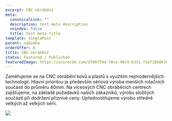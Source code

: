 ```yaml
---
excerpt: CNC obrábění
meta:
  canonicalLink: ""
  description: test meta description
  noindex: false
  title: test meta title
template: SinglePost
parent: nabidka
orderOffer: 6
title: CNC obrábění
status: Featured / Published
featuredImage: https://ucarecdn.com/d790759a-f8ce-48c9-b331-71af18b063de/
---
```

Zaměřujeme se na CNC obrábění kovů a plastů s využitím nejmodernějších technologií. Hlavní prioritou je především sériová výroba menších rotačních součástí do průměru 40mm. Na víceosých CNC obráběcích centrech zajišťujeme, na základě požadavků našich zákazníků, výrobu složitých součástí při dodržení příznivé ceny. Upřednostňujeme výrobu středně velkých až velkých sérií.

![](https://ucarecdn.com/316de073-ba15-418c-b030-b89e27cbb370/)